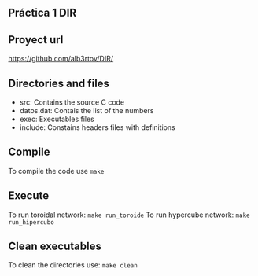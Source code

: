 ## Práctica 1 DIR
## Proyect url
https://github.com/alb3rtov/DIR/

## Directories and files
- src: Contains the source C code
- datos.dat: Contais the list of the numbers
- exec: Executables files
- include: Constains headers files with definitions

## Compile
To compile the code use `make`

## Execute
To run toroidal network: `make run_toroide`
To run hypercube network: `make run_hipercubo`

## Clean executables
To clean the directories use: `make clean`
